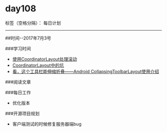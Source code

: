 # day108

标签（空格分隔）： 每日计划

---
##时间--2017年7月3号

###学习时间<br>
* [使用CoordinatorLayout处理滚动][1]
* [CoordinatorLayout中的坑][2]
* [看，这个工具栏能伸缩折叠——Android CollapsingToolbarLayout使用介绍][3]

###阅读文章<br>


###每日工作<br>
* 优化版本

###开源项目规划
* 客户端测试的时候修复服务器端bug

  [1]: http://yuweiguocn.github.io/handling-scrolls-with-coordinatorlayout/
  [2]: http://dk-exp.com/2016/03/30/CoordinatorLayout/
  [3]: http://www.jianshu.com/p/06c0ae8d9a96
